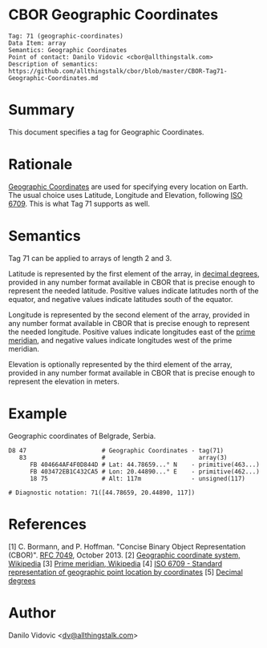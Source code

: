 # CBOR Geographic Coordinates

    Tag: 71 (geographic-coordinates)
    Data Item: array
    Semantics: Geographic Coordinates
    Point of contact: Danilo Vidovic <cbor@allthingstalk.com>
    Description of semantics: https://github.com/allthingstalk/cbor/blob/master/CBOR-Tag71-Geographic-Coordinates.md

# Summary

This document specifies a tag for Geographic Coordinates.

# Rationale

[Geographic Coordinates](https://en.wikipedia.org/w/index.php?title=Geographic_coordinate_system&oldid=791574160) are used for specifying every location on Earth. The usual choice uses Latitude, Longitude and Elevation, following [ISO 6709](https://en.wikipedia.org/wiki/ISO_6709). This is what Tag 71 supports as well.

# Semantics

Tag 71 can be applied to arrays of length 2 and 3.

Latitude is represented by the first element of the array, in [decimal degrees](https://en.wikipedia.org/wiki/Decimal_degrees), provided in any number format available in CBOR that is precise enough to represent the needed latitude. Positive values indicate latitudes north of the equator, and negative values indicate latitudes south of the equator.

Longitude is represented by the second element of the array, provided in any number format available in CBOR that is precise enough to represent the needed longitude. Positive values indicate longitudes east of the [prime meridian](https://en.wikipedia.org/w/index.php?title=Prime_meridian&oldid=790973897), and negative values indicate longitudes west of the prime meridian.

Elevation is optionally represented by the third element of the array, provided in any number format available in CBOR that is precise enough to represent the elevation in meters.

# Example

Geographic coordinates of Belgrade, Serbia.


    D8 47                     # Geographic Coordinates - tag(71)
       83                     #                          array(3)
          FB 404664AF4F0D844D # Lat: 44.78659...° N    - primitive(463...)
          FB 403472EB1C432CA5 # Lon: 20.44890...° E    - primitive(462...)
          18 75               # Alt: 117m              - unsigned(117)

    # Diagnostic notation: 71([44.78659, 20.44890, 117])

# References

[1] C. Bormann, and P. Hoffman. "Concise Binary Object Representation (CBOR)". [RFC 7049](https://tools.ietf.org/html/rfc7049), October 2013.
[2] [Geographic coordinate system, Wikipedia](https://en.wikipedia.org/w/index.php?title=Geographic_coordinate_system&oldid=791574160)
[3] [Prime meridian, Wikipedia](https://en.wikipedia.org/w/index.php?title=Prime_meridian&oldid=790973897)
[4] [ISO 6709 - Standard representation of geographic point location by coordinates](https://en.wikipedia.org/w/index.php?title=ISO_6709&oldid=780503062)
[5] [Decimal degrees](https://en.wikipedia.org/wiki/Decimal_degrees)

# Author

Danilo Vidovic <[dv@allthingstalk.com](mailto:dv@allthingstalk.com)>
